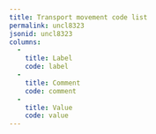 ```yaml
---
title: Transport movement code list
permalink: uncl8323
jsonid: uncl8323
columns:
  - 
    title: Label
    code: label
  - 
    title: Comment
    code: comment
  - 
    title: Value
    code: value
---
```

